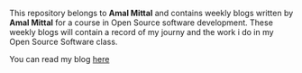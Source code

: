 This repository belongs to **Amal Mittal** and contains weekly blogs written by **Amal Mittal** for a course in Open Source software development. These weekly blogs will contain a record of my journy and the work i do in my Open Source Software class.

You can read my blog [here](https://hunter-college-ossd-fall-2019.github.io/shadow12ac-weekly/) 
